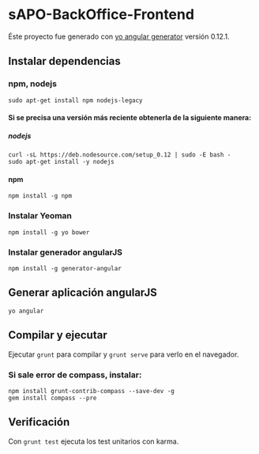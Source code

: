 # sAPO-BackOffice-Frontend

Éste proyecto fue generado con [yo angular generator](https://github.com/yeoman/generator-angular)
versión 0.12.1.

## Instalar dependencias

### npm, nodejs
```
sudo apt-get install npm nodejs-legacy
```

#### Si se precisa una versión más reciente obtenerla de la siguiente manera:
##### nodejs
```
curl -sL https://deb.nodesource.com/setup_0.12 | sudo -E bash -
sudo apt-get install -y nodejs
```

#### npm
```
npm install -g npm
```

### Instalar Yeoman
```
npm install -g yo bower
```

### Instalar generador angularJS
```
npm install -g generator-angular
```

## Generar aplicación angularJS
```
yo angular
```

## Compilar y ejecutar

Ejecutar `grunt` para compilar y `grunt serve` para verlo en el navegador.

### Si sale error de compass, instalar:
```
npm install grunt-contrib-compass --save-dev -g
gem install compass --pre
```

## Verificación

Con `grunt test` ejecuta los test unitarios con karma.
